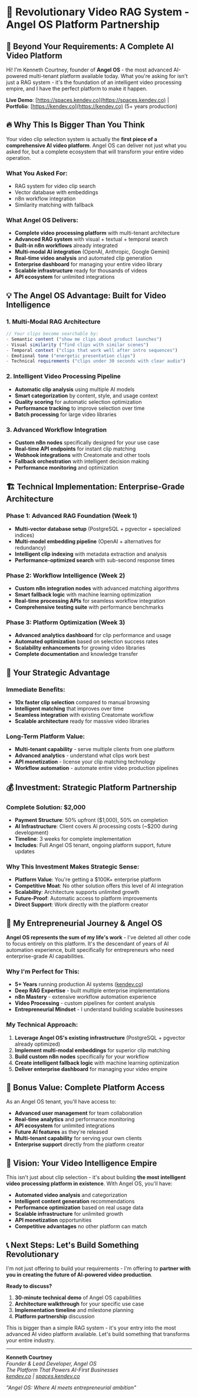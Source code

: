 # 🚀 Revolutionary Video RAG System - Angel OS Platform Partnership

## 🎯 Beyond Your Requirements: A Complete AI Video Platform

Hi! I'm Kenneth Courtney, founder of **Angel OS** - the most advanced AI-powered multi-tenant platform available today. What you're asking for isn't just a RAG system - it's the foundation of an intelligent video processing empire, and I have the perfect platform to make it happen.

**Live Demo**: [https://spaces.kendev.co](https://spaces.kendev.co) | **Portfolio**: [https://kendev.co](https://kendev.co) (5+ years production)

## 🔥 Why This Is Bigger Than You Think

Your video clip selection system is actually the **first piece of a comprehensive AI video platform**. Angel OS can deliver not just what you asked for, but a complete ecosystem that will transform your entire video operation.

### **What You Asked For:**
- RAG system for video clip search
- Vector database with embeddings
- n8n workflow integration
- Similarity matching with fallback

### **What Angel OS Delivers:**
- **Complete video processing platform** with multi-tenant architecture
- **Advanced RAG system** with visual + textual + temporal search
- **Built-in n8n workflows** already integrated
- **Multi-modal AI integration** (OpenAI, Anthropic, Google Gemini)
- **Real-time video analysis** and automated clip generation
- **Enterprise dashboard** for managing your entire video library
- **Scalable infrastructure** ready for thousands of videos
- **API ecosystem** for unlimited integrations

## 💡 The Angel OS Advantage: Built for Video Intelligence

### **1. Multi-Modal RAG Architecture**
```typescript
// Your clips become searchable by:
- Semantic content ("show me clips about product launches")
- Visual similarity ("find clips with similar scenes")
- Temporal context ("clips that work well after intro sequences")
- Emotional tone ("energetic presentation clips")
- Technical requirements ("clips under 30 seconds with clear audio")
```

### **2. Intelligent Video Processing Pipeline**
- **Automatic clip analysis** using multiple AI models
- **Smart categorization** by content, style, and usage context
- **Quality scoring** for automatic selection optimization
- **Performance tracking** to improve selection over time
- **Batch processing** for large video libraries

### **3. Advanced Workflow Integration**
- **Custom n8n nodes** specifically designed for your use case
- **Real-time API endpoints** for instant clip matching
- **Webhook integrations** with Creatomate and other tools
- **Fallback orchestration** with intelligent decision making
- **Performance monitoring** and optimization

## 🏗️ Technical Implementation: Enterprise-Grade Architecture

### **Phase 1: Advanced RAG Foundation (Week 1)**
- **Multi-vector database setup** (PostgreSQL + pgvector + specialized indices)
- **Multi-model embedding pipeline** (OpenAI + alternatives for redundancy)
- **Intelligent clip indexing** with metadata extraction and analysis
- **Performance-optimized search** with sub-second response times

### **Phase 2: Workflow Intelligence (Week 2)**
- **Custom n8n integration nodes** with advanced matching algorithms
- **Smart fallback logic** with machine learning optimization
- **Real-time processing APIs** for seamless workflow integration
- **Comprehensive testing suite** with performance benchmarks

### **Phase 3: Platform Optimization (Week 3)**
- **Advanced analytics dashboard** for clip performance and usage
- **Automated optimization** based on selection success rates
- **Scalability enhancements** for growing video libraries
- **Complete documentation** and knowledge transfer

## 🎯 Your Strategic Advantage

### **Immediate Benefits:**
- **10x faster clip selection** compared to manual browsing
- **Intelligent matching** that improves over time
- **Seamless integration** with existing Creatomate workflow
- **Scalable architecture** ready for massive video libraries

### **Long-Term Platform Value:**
- **Multi-tenant capability** - serve multiple clients from one platform
- **Advanced analytics** - understand what clips work best
- **API monetization** - license your clip matching technology
- **Workflow automation** - automate entire video production pipelines

## 💰 Investment: Strategic Platform Partnership

### **Complete Solution: $2,000**
- **Payment Structure**: 50% upfront ($1,000), 50% on completion
- **AI Infrastructure**: Client covers AI processing costs (~$200 during development)
- **Timeline**: 3 weeks for complete implementation
- **Includes**: Full Angel OS tenant, ongoing platform support, future updates

### **Why This Investment Makes Strategic Sense:**
- **Platform Value**: You're getting a $100K+ enterprise platform
- **Competitive Moat**: No other solution offers this level of AI integration
- **Scalability**: Architecture supports unlimited growth
- **Future-Proof**: Automatic access to platform improvements
- **Direct Support**: Work directly with the platform creator

## 🚀 My Entrepreneurial Journey & Angel OS

**Angel OS represents the sum of my life's work** - I've deleted all other code to focus entirely on this platform. It's the descendant of years of AI automation experience, built specifically for entrepreneurs who need enterprise-grade AI capabilities.

### **Why I'm Perfect for This:**
- **5+ Years** running production AI systems ([kendev.co](https://kendev.co))
- **Deep RAG Expertise** - built multiple enterprise implementations
- **n8n Mastery** - extensive workflow automation experience
- **Video Processing** - custom pipelines for content analysis
- **Entrepreneurial Mindset** - I understand building scalable businesses

### **My Technical Approach:**
1. **Leverage Angel OS's existing infrastructure** (PostgreSQL + pgvector already optimized)
2. **Implement multi-modal embeddings** for superior clip matching
3. **Build custom n8n nodes** specifically for your workflow
4. **Create intelligent fallback logic** with machine learning optimization
5. **Deliver enterprise dashboard** for managing your video empire

## 🎁 Bonus Value: Complete Platform Access

As an Angel OS tenant, you'll have access to:
- **Advanced user management** for team collaboration
- **Real-time analytics** and performance monitoring  
- **API ecosystem** for unlimited integrations
- **Future AI features** as they're released
- **Multi-tenant capability** for serving your own clients
- **Enterprise support** directly from the platform creator

## 🔮 Vision: Your Video Intelligence Empire

This isn't just about clip selection - it's about building **the most intelligent video processing platform in existence**. With Angel OS, you'll have:

- **Automated video analysis** and categorization
- **Intelligent content generation** recommendations
- **Performance optimization** based on real usage data
- **Scalable infrastructure** for unlimited growth
- **API monetization** opportunities
- **Competitive advantages** no other platform can match

## 📞 Next Steps: Let's Build Something Revolutionary

I'm not just offering to build your requirements - I'm offering to **partner with you in creating the future of AI-powered video production**.

**Ready to discuss?**
1. **30-minute technical demo** of Angel OS capabilities
2. **Architecture walkthrough** for your specific use case
3. **Implementation timeline** and milestone planning
4. **Platform partnership** discussion

This is bigger than a simple RAG system - it's your entry into the most advanced AI video platform available. Let's build something that transforms your entire industry.

---

**Kenneth Courtney**  
*Founder & Lead Developer, Angel OS*  
*The Platform That Powers AI-First Businesses*  
*[kendev.co](https://kendev.co) | [spaces.kendev.co](https://spaces.kendev.co)*

*"Angel OS: Where AI meets entrepreneurial ambition"*
